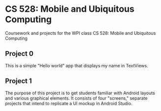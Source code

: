 # CS 528: Mobile and Ubiquitous Computing

Coursework and projects for the WPI class CS 528: Mobile and Ubiquitous
Computing

## Project 0

This is a simple "Hello world" app that displays my name in TextViews.

## Project 1

The purpose of this project is to get students familiar with Android layouts
and various graphical elements. It consists of four "screens," separate
projects that intend to replicate a UI mockup in Android Studio.
